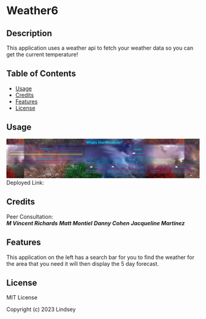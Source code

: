 # Weather6

## Description
This application uses a weather api to fetch your weather data so you can get the current temperature!
## Table of Contents

- [Usage](#usage)
- [Credits](#credits)
- [Features](#features)
- [License](#license)

## Usage
![alt text](assets/images/weathers.png)
Deployed Link: 
## Credits
Peer Consultation:<br>
***M Vincent Richards*** 
***Matt Montiel***
***Danny Cohen*** 
***Jacqueline Martinez*** 
## Features
This application on the left has a search bar for you to find the weather for the area that you need it will then display the 5 day forecast.
## License
MIT License

Copyright (c) 2023 Lindsey